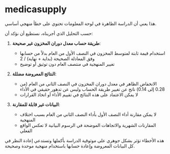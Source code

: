 # medicasupply
 هذا يعني أن الدراسة الظاهرة في لوحة المعلومات تحتوي على خطأ منهجي أساسي. 

حسب التحليل الذي أجريناه، نستطيع أن نؤكد أن:

1. **طريقة حساب معدل دوران المخزون غير صحيحة**:
   - استخدام قيمة ثابتة لمتوسط المخزون في النصف الأول من العام بدلاً من حسابها وفق المعادلة الصحيحة (بداية + نهاية) / 2
   - تغيير المنهجية في منتصف العام دون توثيق أو توضيح

2. **النتائج المعروضة مضللة**:
   - الانخفاض الظاهر في معدل دوران المخزون في النصف الثاني من العام (من 0.28 إلى 0.14) ناتج عن تغيير طريقة الحساب وليس عن تدهور حقيقي في الأداء
   - لا يمكن الاعتماد على هذه النتائج في تقييم الأداء أو اتخاذ القرارات

3. **البيانات غير قابلة للمقارنة**:
   - لا يمكن مقارنة أداء النصف الأول بأداء النصف الثاني من العام بسبب اختلاف المنهجية
   - المقارنات الشهرية والاتجاهات الموضحة في الرسوم البيانية لا تعكس الواقع الفعلي

هذه الأخطاء تؤثر بشكل جوهري على موثوقية الدراسة بأكملها وتستدعي إعادة النظر في كل البيانات المعروضة وإعادة حسابها باستخدام منهجية موحدة وصحيحة.
